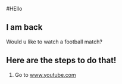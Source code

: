 #HEllo

## I am back

Would u like to watch a football match?

## Here are the steps to do that!

1.  Go to www.youtube.com
